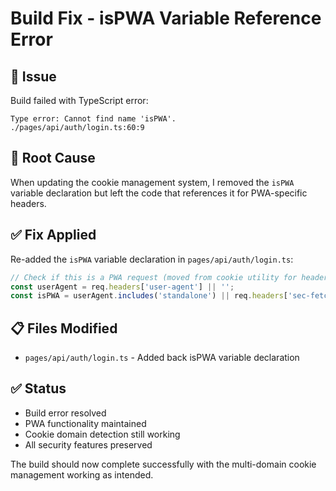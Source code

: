 # Build Fix - isPWA Variable Reference Error

## 🚨 **Issue**
Build failed with TypeScript error:
```
Type error: Cannot find name 'isPWA'.
./pages/api/auth/login.ts:60:9
```

## 🔧 **Root Cause**
When updating the cookie management system, I removed the `isPWA` variable declaration but left the code that references it for PWA-specific headers.

## ✅ **Fix Applied**
Re-added the `isPWA` variable declaration in `pages/api/auth/login.ts`:

```typescript
// Check if this is a PWA request (moved from cookie utility for header logic)
const userAgent = req.headers['user-agent'] || '';
const isPWA = userAgent.includes('standalone') || req.headers['sec-fetch-site'] === 'none';
```

## 📋 **Files Modified**
- `pages/api/auth/login.ts` - Added back isPWA variable declaration

## ✅ **Status**
- Build error resolved
- PWA functionality maintained
- Cookie domain detection still working
- All security features preserved

The build should now complete successfully with the multi-domain cookie management working as intended.